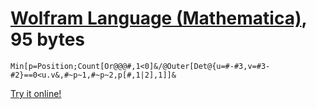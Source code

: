 # [Wolfram Language (Mathematica)], 95 bytes

    Min[p=Position;Count[Or@@@#,1<0]&/@Outer[Det@{u=#-#3,v=#3-#2}==0<u.v&,#~p~1,#~p~2,p[#,1|2],1]]&

[Try it online!][TIO-kxidxr37]

[Wolfram Language (Mathematica)]: https://www.wolfram.com/wolframscript/
[TIO-kxidxr37]: https://tio.run/##lU6xCoMwFNz9igcBp1iTONaUQLsW3UMGKUozVMVGF6u/blNjFZdC4XjcO@6Oe2Tmnj8yo2/ZVACfrrqUNU@rpza6Ko/nqi2NTBohBMI0JsoPRdKavJGX3Ii@5ShAEe44igLEBs5J3B46H6OxHul8Ga6lTb6YwlQpf0obbQsRBCcoJFIKfAiFB33f02HAHlhGMViw78ssd5gF@EdYO4l7MZDF8qEz6JahS2Z1OBPbDyM7F3Mluyr6S2PbhnWUWzpMbw "Wolfram Language (Mathematica) – Try It Online"